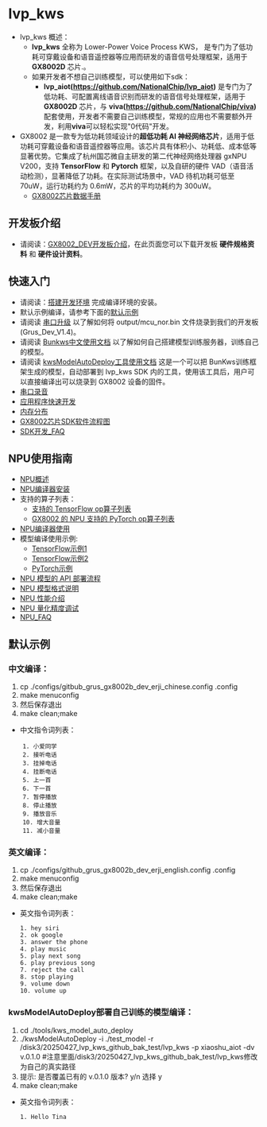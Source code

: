 # lvp_kws
* lvp_kws 概述：
    * **lvp_kws** 全称为 Lower-Power Voice Process KWS， 是专门为了低功耗可穿戴设备和语音遥控器等应用而研发的语音信号处理框架，适用于 **GX8002D** 芯片.。
    * 如果开发者不想自己训练模型，可以使用如下sdk：
        * **lvp_aiot(https://github.com/NationalChip/lvp_aiot)**  是专门为了低功耗、可配置离线语音识别而研发的语音信号处理框架，适用于 **GX8002D** 芯片，与 **viva(https://github.com/NationalChip/viva)** 配套使用，开发者不需要自己训练模型，常规的应用也不需要额外开发，利用**viva**可以轻松实现"0代码"开发。
* GX8002 是一款专为低功耗领域设计的**超低功耗 AI 神经网络芯片**，适用于低功耗可穿戴设备和语音遥控器等应用。该芯片具有体积小、功耗低、成本低等显著优势。它集成了杭州国芯微自主研发的第二代神经网络处理器 gxNPU V200，支持 **TensorFlow** 和 **Pytorch** 框架，以及自研的硬件 VAD（语音活动检测），显著降低了功耗。在实际测试场景中，VAD 待机功耗可低至 70uW，运行功耗约为 0.6mW，芯片的平均功耗约为 300uW。
    * [GX8002芯片数据手册](https://nationalchip.gitlab.io/ai_audio_docs/hardware/%E8%8A%AF%E7%89%87%E6%95%B0%E6%8D%AE%E6%89%8B%E5%86%8C/GX8002%E8%8A%AF%E7%89%87%E6%95%B0%E6%8D%AE%E6%89%8B%E5%86%8C/)

## 开发板介绍
* 请阅读：[GX8002_DEV开发板介绍](https://nationalchip.gitlab.io/ai_audio_docs/hardware/%E5%BC%80%E5%8F%91%E6%9D%BF%E7%A1%AC%E4%BB%B6%E5%8F%82%E8%80%83%E8%AE%BE%E8%AE%A1/GX8002/GX8002_DEV%E5%BC%80%E5%8F%91%E6%9D%BF/)，在此页面您可以下载开发板 **硬件规格资料** 和 **硬件设计资料**。

## 快速入门
* 请阅读：[搭建开发环境](https://nationalchip.gitlab.io/ai_audio_docs/software/lvp/SDK%E5%BC%80%E5%8F%91%E6%8C%87%E5%8D%97/SDK%E5%BF%AB%E9%80%9F%E5%85%A5%E9%97%A8/%E6%90%AD%E5%BB%BA%E5%BC%80%E5%8F%91%E7%8E%AF%E5%A2%83/#1-sdk/) 完成编译环境的安装。
* 默认示例编译，请参考下面的[默认示例](#默认示例)
* 请阅读 [串口升级](https://nationalchip.gitlab.io/ai_audio_docs/software/lvp/SDK%E5%BC%80%E5%8F%91%E6%8C%87%E5%8D%97/SDK%E5%BF%AB%E9%80%9F%E5%85%A5%E9%97%A8/%E4%B8%B2%E5%8F%A3%E5%8D%87%E7%BA%A7/) 以了解如何将 output/mcu_nor.bin 文件烧录到我们的开发板 (Grus_Dev_V1.4)。
* 请阅读 [Bunkws中文使用文档](https://nationalchip.gitlab.io/ai_audio_docs/software/lvp/Bunkws%E8%87%AA%E5%8A%A8%E5%8C%96%E8%AE%AD%E7%BB%83%E5%B9%B3%E5%8F%B0/Bunkws%E4%B8%AD%E6%96%87%E4%BD%BF%E7%94%A8%E6%96%87%E6%A1%A3/) 以了解如何自己搭建模型训练服务器，训练自己的模型。
* 请阅读 [kwsModelAutoDeploy工具使用文档](https://nationalchip.gitlab.io/ai_audio_docs/software/lvp/Bunkws%E8%87%AA%E5%8A%A8%E5%8C%96%E8%AE%AD%E7%BB%83%E5%B9%B3%E5%8F%B0/kwsModelAutoDeploy%E5%B7%A5%E5%85%B7%E4%BD%BF%E7%94%A8%E6%96%87%E6%A1%A3/) 这是一个可以把 BunKws训练框架生成的模型，自动部署到 lvp_kws SDK 内的工具，使用该工具后，用户可以直接编译出可以烧录到 GX8002 设备的固件。
* [串口录音](https://nationalchip.gitlab.io/ai_audio_docs/software/lvp/SDK%E5%BC%80%E5%8F%91%E6%8C%87%E5%8D%97/SDK%E5%BF%AB%E9%80%9F%E5%85%A5%E9%97%A8/%E4%B8%B2%E5%8F%A3%E5%BD%95%E9%9F%B3/)
* [应用程序快速开发](https://nationalchip.gitlab.io/ai_audio_docs/software/lvp/SDK%E5%BC%80%E5%8F%91%E6%8C%87%E5%8D%97/SDK%E5%BF%AB%E9%80%9F%E5%85%A5%E9%97%A8/%E5%BA%94%E7%94%A8%E7%A8%8B%E5%BA%8F%E5%BF%AB%E9%80%9F%E5%BC%80%E5%8F%91/)
* [内存分布](https://nationalchip.gitlab.io/ai_audio_docs/software/lvp/SDK%E5%BC%80%E5%8F%91%E6%8C%87%E5%8D%97/SDK%E5%BF%AB%E9%80%9F%E5%85%A5%E9%97%A8/%E5%86%85%E5%AD%98%E5%88%86%E5%B8%83/)
* [GX8002芯片SDK软件流程图](https://nationalchip.gitlab.io/ai_audio_docs/software/lvp/SDK%E5%BC%80%E5%8F%91%E6%8C%87%E5%8D%97/SDK%E8%BD%AF%E4%BB%B6%E6%9E%B6%E6%9E%84/SDK%E8%BD%AF%E4%BB%B6%E6%B5%81%E7%A8%8B%E5%9B%BE/)
* [SDK开发_FAQ](https://nationalchip.gitlab.io/ai_audio_docs/software/lvp/SDK%E5%BC%80%E5%8F%91%E6%8C%87%E5%8D%97/SDK%E5%BC%80%E5%8F%91_FAQ/%E5%8A%A8%E6%80%81%E8%B0%83%E9%A2%91APP%E4%BB%8B%E7%BB%8D/%E5%8A%A8%E6%80%81%E8%B0%83%E9%A2%91APP%E4%BB%8B%E7%BB%8D%28lvp_app_kws_state_demo%29/)

## NPU使用指南
* [NPU概述](https://nationalchip.gitlab.io/ai_audio_docs/software/npu/NPU%E6%A6%82%E8%BF%B0/)
* [NPU编译器安装](https://nationalchip.gitlab.io/ai_audio_docs/software/npu/NPU%E7%BC%96%E8%AF%91%E5%99%A8%E5%AE%89%E8%A3%85/)
* 支持的算子列表：
    * [支持的 TensorFlow op算子列表](https://nationalchip.gitlab.io/ai_audio_docs/software/npu/NPU%E6%A6%82%E8%BF%B0/#4-gx8002-npu-tensorflow-op)
    * [GX8002 的 NPU 支持的 PyTorch op算子列表](https://nationalchip.gitlab.io/ai_audio_docs/software/npu/NPU%E6%A6%82%E8%BF%B0/#5-gx8002-npu-pytorch-op)
* [NPU编译器使用](https://nationalchip.gitlab.io/ai_audio_docs/software/lvp/%E9%9F%B3%E9%A2%91%E7%AE%97%E6%B3%95%E5%8F%8ANPU%E5%BC%80%E5%8F%91/NPU%E5%BC%80%E5%8F%91%E6%8C%87%E5%8D%97/NPU%E7%BC%96%E8%AF%91%E5%99%A8%E4%BD%BF%E7%94%A8/)
* 模型编译使用示例:
    * [TensorFlow示例1](https://nationalchip.gitlab.io/ai_audio_docs/software/lvp/%E9%9F%B3%E9%A2%91%E7%AE%97%E6%B3%95%E5%8F%8ANPU%E5%BC%80%E5%8F%91/NPU%E5%BC%80%E5%8F%91%E6%8C%87%E5%8D%97/%E6%A8%A1%E5%9E%8B%E7%BC%96%E8%AF%91%E4%BD%BF%E7%94%A8%E7%A4%BA%E4%BE%8B/TensorFlow%E7%A4%BA%E4%BE%8B1/)
    * [TensorFlow示例2](https://nationalchip.gitlab.io/ai_audio_docs/software/lvp/%E9%9F%B3%E9%A2%91%E7%AE%97%E6%B3%95%E5%8F%8ANPU%E5%BC%80%E5%8F%91/NPU%E5%BC%80%E5%8F%91%E6%8C%87%E5%8D%97/%E6%A8%A1%E5%9E%8B%E7%BC%96%E8%AF%91%E4%BD%BF%E7%94%A8%E7%A4%BA%E4%BE%8B/TensorFlow%E7%A4%BA%E4%BE%8B2/)
    * [PyTorch示例](https://nationalchip.gitlab.io/ai_audio_docs/software/lvp/%E9%9F%B3%E9%A2%91%E7%AE%97%E6%B3%95%E5%8F%8ANPU%E5%BC%80%E5%8F%91/NPU%E5%BC%80%E5%8F%91%E6%8C%87%E5%8D%97/%E6%A8%A1%E5%9E%8B%E7%BC%96%E8%AF%91%E4%BD%BF%E7%94%A8%E7%A4%BA%E4%BE%8B/PyTorch%E7%A4%BA%E4%BE%8B/)
* [NPU 模型的 API 部署流程](https://nationalchip.gitlab.io/ai_audio_docs/software/lvp/%E9%9F%B3%E9%A2%91%E7%AE%97%E6%B3%95%E5%8F%8ANPU%E5%BC%80%E5%8F%91/NPU%E5%BC%80%E5%8F%91%E6%8C%87%E5%8D%97/NPU%E6%A8%A1%E5%9E%8B%E7%9A%84API%E9%83%A8%E7%BD%B2%E6%B5%81%E7%A8%8B/)
* [NPU 模型格式说明](https://nationalchip.gitlab.io/ai_audio_docs/software/lvp/%E9%9F%B3%E9%A2%91%E7%AE%97%E6%B3%95%E5%8F%8ANPU%E5%BC%80%E5%8F%91/NPU%E5%BC%80%E5%8F%91%E6%8C%87%E5%8D%97/NPU%E6%A8%A1%E5%9E%8B%E6%A0%BC%E5%BC%8F%E8%AF%B4%E6%98%8E/)
* [NPU 性能介绍](https://nationalchip.gitlab.io/ai_audio_docs/software/lvp/%E9%9F%B3%E9%A2%91%E7%AE%97%E6%B3%95%E5%8F%8ANPU%E5%BC%80%E5%8F%91/NPU%E5%BC%80%E5%8F%91%E6%8C%87%E5%8D%97/NPU%E6%80%A7%E8%83%BD%E4%BB%8B%E7%BB%8D/)
* [NPU 量化精度调试](https://nationalchip.gitlab.io/ai_audio_docs/software/lvp/%E9%9F%B3%E9%A2%91%E7%AE%97%E6%B3%95%E5%8F%8ANPU%E5%BC%80%E5%8F%91/NPU%E5%BC%80%E5%8F%91%E6%8C%87%E5%8D%97/NPU%E9%87%8F%E5%8C%96%E7%B2%BE%E5%BA%A6%E8%B0%83%E8%AF%95/)
* [NPU_FAQ](https://nationalchip.gitlab.io/ai_audio_docs/software/lvp/%E9%9F%B3%E9%A2%91%E7%AE%97%E6%B3%95%E5%8F%8ANPU%E5%BC%80%E5%8F%91/NPU%E5%BC%80%E5%8F%91%E6%8C%87%E5%8D%97/NPU_FAQ/)


## 默认示例
### 中文编译：
1. cp ./configs/gitbub_grus_gx8002b_dev_erji_chinese.config .config
2. make menuconfig
3. 然后保存退出
4. make clean;make
* 中文指令词列表：
```
    1. 小爱同学
    2. 接听电话
    3. 挂掉电话
    4. 挂断电话
    5. 上一首
    6. 下一首
    7. 暂停播放
    8. 停止播放
    9. 播放音乐
    10. 增大音量
    11. 减小音量
```

### 英文编译：
1. cp ./configs/github_grus_gx8002b_dev_erji_english.config .config
2. make menuconfig
3. 然后保存退出
4. make clean;make
* 英文指令词列表：
    ```
    1. hey siri
    2. ok google
    3. answer the phone
    4. play music
    5. play next song
    6. play previous song
    7. reject the call
    8. stop playing
    9. volume down
    10. volume up
    ```

### kwsModelAutoDeploy部署自己训练的模型编译：
1. cd ./tools/kws_model_auto_deploy
2. ./kwsModelAutoDeploy -i ./test_model -r /disk3/20250427_lvp_kws_github_bak_test/lvp_kws -p xiaoshu_aiot -dv v.0.1.0   #注意里面/disk3/20250427_lvp_kws_github_bak_test/lvp_kws修改为自己的真实路径
3. 提示: 是否覆盖已有的 v.0.1.0 版本? y/n   选择 y
4. make clean;make
* 英文指令词列表：
    ```
    1. Hello Tina
    ```




